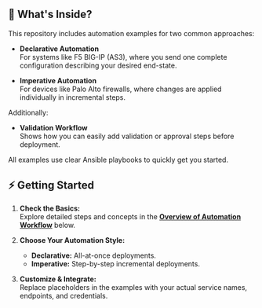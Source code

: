 ## 🚀 What's Inside?

This repository includes automation examples for two common approaches:

- **Declarative Automation**  
  For systems like F5 BIG-IP (AS3), where you send one complete configuration describing your desired end-state.

- **Imperative Automation**  
  For devices like Palo Alto firewalls, where changes are applied individually in incremental steps.

Additionally:

- **Validation Workflow**  
  Shows how you can easily add validation or approval steps before deployment.

All examples use clear Ansible playbooks to quickly get you started.

## ⚡️ Getting Started

1. **Check the Basics:**  
   Explore detailed steps and concepts in the **[Overview of Automation Workflow](../README.md)** below.

2. **Choose Your Automation Style:**  
   - **Declarative:** All-at-once deployments.
   - **Imperative:** Step-by-step incremental deployments.

3. **Customize & Integrate:**  
   Replace placeholders in the examples with your actual service names, endpoints, and credentials.
